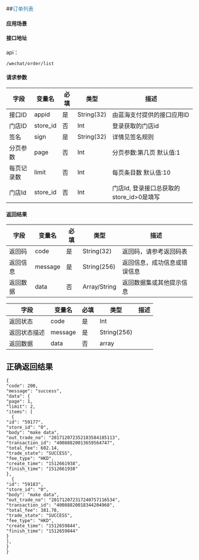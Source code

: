 ##<span style="color:#2b7db0">订单列表</span>

#### 应用场景


#### 接口地址

api：

```
/wechat/order/list
```

#### 请求参数

字段|变量名|必填|类型|描述
----|----|----|----|----
接口ID|appid|是|String(32)|由蓝海支付提供的接口应用ID
门店ID|store_id|否|Int|登录获取的门店id
签名|sign|是|String(32)|详情见签名规则
分页参数|page|否|Int|分页参数:第几页 默认值:1
每页记录数|limit|否|Int|每页条目数 默认值:10
门店Id|store_id|否|Int|门店Id, 登录接口总获取的store_id>0是填写

#### 返回结果

字段|变量名|必填|类型|描述
----|----|----|----|----
返回码|code|是|String(32)|返回码，请参考返回码表
返回信息|message|是|String(256)|返回信息，成功信息或错误信息
返回数据|data|否|Array/String|返回数据集或其他提示信息

字段|变量名|必填|类型|描述
----|----|----|----|----
返回状态|code|是|Int|
返回状态描述|message|是|String(256)|
返回数据|data|否|array


## 正确返回结果
```
{
"code": 200,
"message": "success",
"data": {
"page": 1,
"limit": 2,
"items": [
  {
"id": "59177",
"store_id": "0",
"body": "make data",
"out_trade_no": "201712072352183584185113",
"transaction_id": "40088820013659564747",
"total_fee": 602.14,
"trade_state": "SUCCESS",
"fee_type": "HKD",
"create_time": "1512661938",
"finish_time": "1512661938"
},
  {
"id": "59183",
"store_id": "0",
"body": "make data",
"out_trade_no": "201712072317240757116534",
"transaction_id": "40088820018344204968",
"total_fee": 381.78,
"trade_state": "SUCCESS",
"fee_type": "HKD",
"create_time": "1512659844",
"finish_time": "1512659844"
}
],
}
}

```
